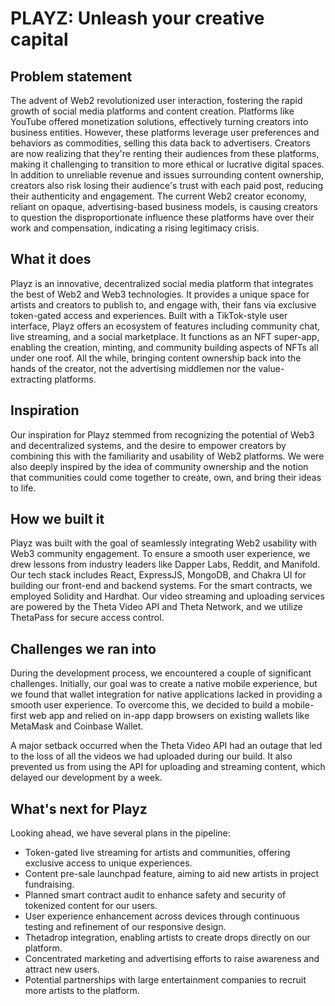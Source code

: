 # PLAYZ: Unleash your creative capital

## Problem statement
The advent of Web2 revolutionized user interaction, fostering the rapid growth of social media platforms and content creation. Platforms like YouTube offered monetization solutions, effectively turning creators into business entities. However, these platforms leverage user preferences and behaviors as commodities, selling this data back to advertisers. Creators are now realizing that they're renting their audiences from these platforms, making it challenging to transition to more ethical or lucrative digital spaces. In addition to unreliable revenue and issues surrounding content ownership, creators also risk losing their audience's trust with each paid post, reducing their authenticity and engagement. The current Web2 creator economy, reliant on opaque, advertising-based business models, is causing creators to question the disproportionate influence these platforms have over their work and compensation, indicating a rising legitimacy crisis.

## What it does

Playz is an innovative, decentralized social media platform that integrates the best of Web2 and Web3 technologies. It provides a unique space for artists and creators to publish to, and engage with, their fans via exclusive token-gated access and experiences. Built with a TikTok-style user interface, Playz offers an ecosystem of features including community chat, live streaming, and a social marketplace. It functions as an NFT super-app, enabling the creation, minting, and community building aspects of NFTs all under one roof. All the while, bringing content ownership back into the hands of the creator, not the advertising middlemen nor the value-extracting platforms.

## Inspiration

Our inspiration for Playz stemmed from recognizing the potential of Web3 and decentralized systems, and the desire to empower creators by combining this with the familiarity and usability of Web2 platforms. We were also deeply inspired by the idea of community ownership and the notion that communities could come together to create, own, and bring their ideas to life.

## How we built it

Playz was built with the goal of seamlessly integrating Web2 usability with Web3 community engagement. To ensure a smooth user experience, we drew lessons from industry leaders like Dapper Labs, Reddit, and Manifold. Our tech stack includes React, ExpressJS, MongoDB, and Chakra UI for building our front-end and backend systems. For the smart contracts, we employed Solidity and Hardhat. Our video streaming and uploading services are powered by the Theta Video API and Theta Network, and we utilize ThetaPass for secure access control.

## Challenges we ran into

During the development process, we encountered a couple of significant challenges. Initially, our goal was to create a native mobile experience, but we found that wallet integration for native applications lacked in providing a smooth user experience. To overcome this, we decided to build a mobile-first web app and relied on in-app dapp browsers on existing wallets like MetaMask and Coinbase Wallet.

A major setback occurred when the Theta Video API had an outage that led to the loss of all the videos we had uploaded during our build. It also prevented us from using the API for uploading and streaming content, which delayed our development by a week.

## What's next for Playz

Looking ahead, we have several plans in the pipeline:
- Token-gated live streaming for artists and communities, offering exclusive access to unique experiences.
- Content pre-sale launchpad feature, aiming to aid new artists in project fundraising.
- Planned smart contract audit to enhance safety and security of tokenized content for our users.
- User experience enhancement across devices through continuous testing and refinement of our responsive design.
- Thetadrop integration, enabling artists to create drops directly on our platform.
- Concentrated marketing and advertising efforts to raise awareness and attract new users.
- Potential partnerships with large entertainment companies to recruit more artists to the platform.